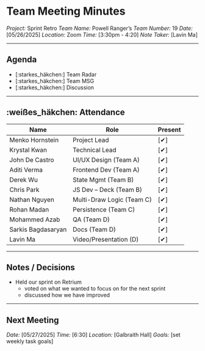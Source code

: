 # Team Meeting Minutes

_Project:_ Sprint Retro
_Team Name:_ Powell Ranger’s
_Team Number:_ 19
_Date:_ [05/26/2025]
_Location:_ Zoom
_Time:_ [3:30pm - 4:20]
_Note Taker:_ [Lavin Ma]

---

## Agenda

- [:starkes_häkchen:] Team Radar
- [:starkes_häkchen:] Team MSG
- [:starkes_häkchen:] Discussion

---

## :weißes_häkchen: Attendance

| Name               | Role                      | Present |
| ------------------ | ------------------------- | ------- |
| Menko Hornstein    | Project Lead              | [✔]    |
| Krystal Kwan       | Technical Lead            | [✔]    |
| John De Castro     | UI/UX Design (Team A)     | [✔]    |
| Aditi Verma        | Frontend Dev (Team A)     | [✔]    |
| Derek Wu           | State Mgmt (Team B)       | [✔]    |
| Chris Park         | JS Dev – Deck (Team B)    | [✔]    |
| Nathan Nguyen      | Multi-Draw Logic (Team C) | [✔]    |
| Rohan Madan        | Persistence (Team C)      | [✔]    |
| Mohammed Azab      | QA (Team D)               | [✔]    |
| Sarkis Bagdasaryan | Docs (Team D)             | [✔]    |
| Lavin Ma           | Video/Presentation (D)    | [✔]    |

---

## Notes / Decisions

- Held our sprint on Retrium
  - voted on what we wanted to focus on for the next sprint
  - discussed how we have improved

---

## Next Meeting

_Date:_ [05/27/2025]
_Time:_ [6:30]
_Location:_ [Galbraith Hall]
_Goals:_ [set weekly task goals]
